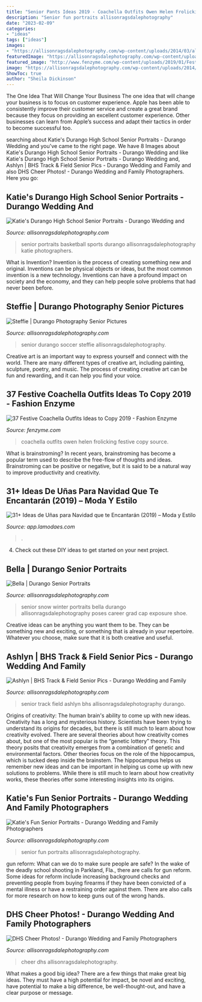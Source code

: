```yaml
---
title: "Senior Pants Ideas 2019 - Coachella Outfits Owen Helen Frolicking Festive Copy Source"
description: "Senior fun portraits allisonragsdalephotography"
date: "2023-02-09"
categories:
- "ideas"
tags: ["ideas"]
images:
- "https://allisonragsdalephotography.com/wp-content/uploads/2014/03/allisonragsdalephotography-7672.jpg"
featuredImage: "https://allisonragsdalephotography.com/wp-content/uploads/2015/03/DSC3678-1024x731.jpg"
featured_image: "http://www.fenzyme.com/wp-content/uploads/2019/01/Festive-Coachella-Outfits-Ideas-to-Copy-32.jpg"
image: "https://allisonragsdalephotography.com/wp-content/uploads/2014/12/DSC5193.jpg"
ShowToc: true
author: "Sheila Dickinson"
---
```



The One Idea That Will Change Your Business
The one idea that will change your business is to focus on customer experience. Apple has been able to consistently improve their customer service and create a great brand because they focus on providing an excellent customer experience. Other businesses can learn from Apple’s success and adapt their tactics in order to become successful too.

	

		
searching about Katie&#039;s Durango High School Senior Portraits - Durango Wedding and you've came to the right page. We have 8 Images about Katie&#039;s Durango High School Senior Portraits - Durango Wedding and like Katie&#039;s Durango High School Senior Portraits - Durango Wedding and, Ashlyn | BHS Track &amp; Field Senior Pics - Durango Wedding and Family and also DHS Cheer Photos! - Durango Wedding and Family Photographers. Here you go:
		
    
## Katie&#039;s Durango High School Senior Portraits - Durango Wedding And

<img loading=lazy src="https://allisonragsdalephotography.com/wp-content/uploads/2014/12/DSC5193.jpg" onerror="this.onerror=null;this.src='https://tse1.mm.bing.net/th?id=OIP.D9fqdeHpABCHZPaDN9Df3wHaLI&amp;pid=15.1';" alt="Katie&#039;s Durango High School Senior Portraits - Durango Wedding and">

_Source: allisonragsdalephotography.com_

>senior portraits basketball sports durango allisonragsdalephotography katie photographers. 

	

What is Invention?
Invention is the process of creating something new and original. Inventions can be physical objects or ideas, but the most common invention is a new technology. Inventions can have a profound impact on society and the economy, and they can help people solve problems that had never been before.

    
## Steffie | Durango Photography Senior Pictures

<img loading=lazy src="https://allisonragsdalephotography.com/wp-content/uploads/2013/05/allisonragsdalephotography-11.jpg" onerror="this.onerror=null;this.src='https://tse3.mm.bing.net/th?id=OIP.ZEzp4iK0rZP84jD_ZeQsTAHaLI&amp;pid=15.1';" alt="Steffie | Durango Photography Senior Pictures">

_Source: allisonragsdalephotography.com_

>senior durango soccer steffie allisonragsdalephotography. 

	

Creative art is an important way to express yourself and connect with the world. There are many different types of creative art, including painting, sculpture, poetry, and music. The process of creating creative art can be fun and rewarding, and it can help you find your voice.

    
## 37 Festive Coachella Outfits Ideas To Copy 2019 - Fashion Enzyme

<img loading=lazy src="http://www.fenzyme.com/wp-content/uploads/2019/01/Festive-Coachella-Outfits-Ideas-to-Copy-32.jpg" onerror="this.onerror=null;this.src='https://tse2.mm.bing.net/th?id=OIP.s1qfhFlkpjog_ogvKrs7pgHaKs&amp;pid=15.1';" alt="37 Festive Coachella Outfits Ideas to Copy 2019 - Fashion Enzyme">

_Source: fenzyme.com_

>coachella outfits owen helen frolicking festive copy source. 

	

What is brainstroming?
In recent years, brainstroming has become a popular term used to describe the free-flow of thoughts and ideas. Brainstroming can be positive or negative, but it is said to be a natural way to improve productivity and creativity.

    
## 31+ Ideas De Uñas Para Navidad Que Te Encantarán (2019) – Moda Y Estilo

<img loading=lazy src="https://app.lamodaes.com/wp-content/uploads/2019/12/uñas-de-navidad-2019-2020-22.jpg" onerror="this.onerror=null;this.src='https://tse1.mm.bing.net/th?id=OIP.gGhmjiXAd4apAT_LvrvIdgHaHa&amp;pid=15.1';" alt="31+ Ideas de Uñas para Navidad que te Encantarán (2019) – Moda y Estilo">

_Source: app.lamodaes.com_

>. 

	

4. Check out these DIY ideas to get started on your next project.

    
## Bella | Durango Senior Portraits

<img loading=lazy src="https://allisonragsdalephotography.com/wp-content/uploads/2013/04/allisonragsdalephotography-7134-681x1024.jpg" onerror="this.onerror=null;this.src='https://tse2.mm.bing.net/th?id=OIP.hDAHSph6dHSrX86xzig0EAHaLI&amp;pid=15.1';" alt="Bella | Durango Senior Portraits">

_Source: allisonragsdalephotography.com_

>senior snow winter portraits bella durango allisonragsdalephotography poses career grad cap exposure shoe. 

	

Creative ideas can be anything you want them to be. They can be something new and exciting, or something that is already in your repertoire. Whatever you choose, make sure that it is both creative and useful.

    
## Ashlyn | BHS Track &amp; Field Senior Pics - Durango Wedding And Family

<img loading=lazy src="https://allisonragsdalephotography.com/wp-content/uploads/2013/08/allisonragsdalephotography-1212.jpg" onerror="this.onerror=null;this.src='https://tse3.mm.bing.net/th?id=OIP.il0gO4UNEB4iiakHicX0UwHaE7&amp;pid=15.1';" alt="Ashlyn | BHS Track &amp; Field Senior Pics - Durango Wedding and Family">

_Source: allisonragsdalephotography.com_

>senior track field ashlyn bhs allisonragsdalephotography durango. 

	

Origins of creativity: The human brain's ability to come up with new ideas.
Creativity has a long and mysterious history. Scientists have been trying to understand its origins for decades, but there is still much to learn about how creativity evolved. There are several theories about how creativity comes about, but one of the most popular is the “genetic lottery” theory. This theory posits that creativity emerges from a combination of genetic and environmental factors. Other theories focus on the role of the hippocampus, which is tucked deep inside the brainstem. The hippocampus helps us remember new ideas and can be important in helping us come up with new solutions to problems. While there is still much to learn about how creativity works, these theories offer some interesting insights into its origins.

    
## Katie&#039;s Fun Senior Portraits - Durango Wedding And Family Photographers

<img loading=lazy src="https://allisonragsdalephotography.com/wp-content/uploads/2014/03/allisonragsdalephotography-7672.jpg" onerror="this.onerror=null;this.src='https://tse4.mm.bing.net/th?id=OIP.unAOjQLhBYBBWXyRzyWYugHaLI&amp;pid=15.1';" alt="Katie&#039;s Fun Senior Portraits - Durango Wedding and Family Photographers">

_Source: allisonragsdalephotography.com_

>senior fun portraits allisonragsdalephotography. 

	

gun reform: What can we do to make sure people are safe?
In the wake of the deadly school shooting in Parkland, Fla., there are calls for gun reform. Some ideas for reform include increasing background checks and preventing people from buying firearms if they have been convicted of a mental illness or have a restraining order against them. There are also calls for more research on how to keep guns out of the wrong hands.

    
## DHS Cheer Photos! - Durango Wedding And Family Photographers

<img loading=lazy src="https://allisonragsdalephotography.com/wp-content/uploads/2015/03/DSC3678-1024x731.jpg" onerror="this.onerror=null;this.src='https://tse2.mm.bing.net/th?id=OIP.hyphIzAffshCPQWjTI1UbwHaFS&amp;pid=15.1';" alt="DHS Cheer Photos! - Durango Wedding and Family Photographers">

_Source: allisonragsdalephotography.com_

>cheer dhs allisonragsdalephotography. 

	

What makes a good big idea?
There are a few things that make great big ideas. They must have a high potential for impact, be novel and exciting, have potential to make a big difference, be well-thought-out, and have a clear purpose or message.

